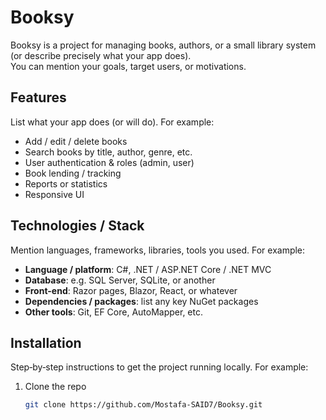# Booksy
Booksy is a project for managing books, authors, or a small library system (or describe precisely what your app does).  
You can mention your goals, target users, or motivations.

## Features

List what your app does (or will do). For example:

- Add / edit / delete books  
- Search books by title, author, genre, etc.  
- User authentication & roles (admin, user)  
- Book lending / tracking  
- Reports or statistics  
- Responsive UI  

## Technologies / Stack

Mention languages, frameworks, libraries, tools you used. For example:

- **Language / platform**: C#, .NET / ASP.NET Core / .NET MVC  
- **Database**: e.g. SQL Server, SQLite, or another  
- **Front-end**: Razor pages, Blazor, React, or whatever  
- **Dependencies / packages**: list any key NuGet packages  
- **Other tools**: Git, EF Core, AutoMapper, etc.

## Installation

Step‑by‑step instructions to get the project running locally. For example:

1. Clone the repo  
   ```bash
   git clone https://github.com/Mostafa‑SAID7/Booksy.git
